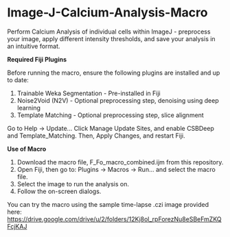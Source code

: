 # Image-J-Calcium-Analysis-Macro
Perform Calcium Analysis of individual cells within ImageJ - preprocess your image, apply different intensity thresholds, and save your analysis in an intuitive format.



**Required Fiji Plugins**

Before running the macro, ensure the following plugins are installed and up to date:
1. Trainable Weka Segmentation - Pre-installed in Fiji
2. Noise2Void (N2V) - Optional preprocessing step, denoising using deep learning
3. Template Matching - Optional preprocessing step, slice alignment

Go to Help → Update... Click Manage Update Sites, and enable CSBDeep and Template_Matching. Then,  Apply Changes, and restart Fiji.



**Use of Macro**

1. Download the macro file, F_Fo_macro_combined.ijm from this repository.
2. Open Fiji, then go to: Plugins → Macros → Run… and select the macro file.
3. Select the image to run the analysis on. 
4. Follow the on-screen dialogs.

You can try the macro using the sample time-lapse .czi image provided here: https://drive.google.com/drive/u/2/folders/12Kj8ol_rpForezNu8eSBeFmZKQFcjKAJ


